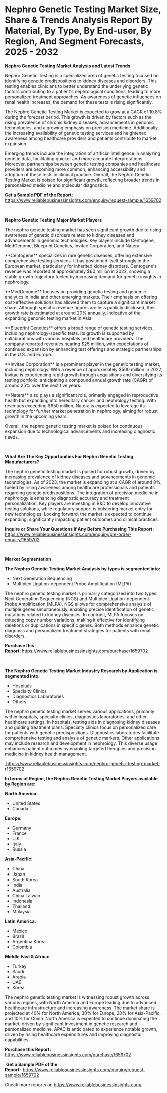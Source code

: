 <p><h1>Nephro Genetic Testing Market Size, Share & Trends Analysis Report By Material, By Type, By End-user, By Region, And Segment Forecasts, 2025 - 2032</h1></p><p><strong>Nephro Genetic Testing Market Analysis and Latest Trends</strong></p>
<p><p>Nephro Genetic Testing is a specialized area of genetic testing focused on identifying genetic predispositions to kidney diseases and disorders. This testing enables clinicians to better understand the underlying genetic factors contributing to a patient's nephrological conditions, leading to more personalized treatment approaches. As awareness of genetic influences on renal health increases, the demand for these tests is rising significantly.</p><p>The Nephro Genetic Testing Market is expected to grow at a CAGR of 10.8% during the forecast period. This growth is driven by factors such as the rising prevalence of chronic kidney diseases, advancements in genomic technologies, and a growing emphasis on precision medicine. Additionally, the increasing availability of genetic testing services and heightened awareness among healthcare providers and patients contribute to market expansion. </p><p>Emerging trends include the integration of artificial intelligence in analyzing genetic data, facilitating quicker and more accurate interpretations. Moreover, partnerships between genetic testing companies and healthcare providers are becoming more common, enhancing accessibility and adoption of these tests in clinical practice. Overall, the Nephro Genetic Testing Market is poised for significant growth, reflecting broader trends in personalized medicine and molecular diagnostics.</p></p>
<p><strong>Get a Sample PDF of the Report:&nbsp;</strong> <a href="https://www.reliablebusinessinsights.com/enquiry/request-sample/1659702?utm_campaign=2633&utm_medium=2&utm_source=Github&utm_content=ia&utm_term=23032025&utm_id=nephro-genetic-testing">https://www.reliablebusinessinsights.com/enquiry/request-sample/1659702</a></p>
<p>&nbsp;</p>
<p><strong>Nephro Genetic Testing Major Market Players</strong></p>
<p><p>The nephro genetic testing market has seen significant growth due to rising awareness of genetic disorders related to kidney diseases and advancements in genomic technologies. Key players include Centogene, MedGenome, Blueprint Genetics, Invitae Corporation, and Natera.</p><p>**Centogene** specializes in rare genetic diseases, offering extensive comprehensive testing services. It has positioned itself strongly in the European market, particularly for inherited kidney disorders. Centogene's revenue was reported at approximately $60 million in 2022, showing a stable growth trajectory fueled by increasing demand for genetic insights in nephrology.</p><p>**MedGenome** focuses on providing genetic testing and genomic analytics in India and other emerging markets. Their emphasis on offering cost-effective solutions has allowed them to capture a significant market share. Although specific revenue figures are less publicly disclosed, their growth rate is estimated at around 20% annually, indicative of the expanding genomic testing market in Asia.</p><p>**Blueprint Genetics** offers a broad range of genetic testing services, including nephrology-specific tests. Its growth is supported by collaborations with various hospitals and healthcare providers. The company reported revenues nearing $25 million, with expectations of continued expansion by enhancing test offerings and strategic partnerships in the U.S. and Europe.</p><p>**Invitae Corporation** is a prominent player in the genetic testing market, including nephrology. With a revenue of approximately $500 million in 2022, Invitae is experiencing rapid growth through acquisitions and diversifying its testing portfolio, anticipating a compound annual growth rate (CAGR) of around 25% over the next five years.</p><p>**Natera** also plays a significant role, primarily engaged in reproductive health but expanding into hereditary cancer and nephrology testing. With revenues exceeding $650 million, Natera is expected to leverage its technology for further market penetration in nephrology, aiming for robust growth in the upcoming years.</p><p>Overall, the nephro genetic testing market is poised for continuous expansion due to technological advancements and increasing diagnostic needs.</p></p>
<p>&nbsp;</p>
<p><strong>What Are The Key Opportunities For Nephro Genetic Testing Manufacturers?</strong></p>
<p><p>The nephro genetic testing market is poised for robust growth, driven by increasing prevalence of kidney diseases and advancements in genomic technologies. As of 2023, the market is expanding at a CAGR of around 8%, fueled by rising awareness among healthcare professionals and patients regarding genetic predispositions. The integration of precision medicine in nephrology is enhancing diagnostic accuracy and treatment personalization. Key players are investing in R&D to develop innovative testing solutions, while regulatory support is bolstering market entry for new technologies. Looking forward, the market is expected to continue expanding, significantly impacting patient outcomes and clinical practices.</p></p>
<p><strong>Inquire or Share Your Questions If Any Before Purchasing This Report:</strong> <a href="https://www.reliablebusinessinsights.com/enquiry/pre-order-enquiry/1659702?utm_campaign=2633&utm_medium=2&utm_source=Github&utm_content=ia&utm_term=23032025&utm_id=nephro-genetic-testing">https://www.reliablebusinessinsights.com/enquiry/pre-order-enquiry/1659702</a></p>
<p>&nbsp;</p>
<p><strong>Market Segmentation</strong></p>
<p><strong>The Nephro Genetic Testing Market Analysis by types is segmented into:</strong></p>
<p><ul><li>Next Generation Sequencing</li><li>Multiplex Ligation-dependent Probe Amplification (MLPA)</li></ul></p>
<p><p>The nephro genetic testing market is primarily categorized into two types: Next Generation Sequencing (NGS) and Multiplex Ligation-dependent Probe Amplification (MLPA). NGS allows for comprehensive analysis of multiple genes simultaneously, enabling precise identification of genetic mutations related to kidney diseases. In contrast, MLPA focuses on detecting copy number variations, making it effective for identifying deletions or duplications in specific genes. Both methods enhance genetic diagnosis and personalized treatment strategies for patients with renal disorders.</p></p>
<p><strong>Purchase this Report:&nbsp;</strong><a href="https://www.reliablebusinessinsights.com/purchase/1659702?utm_campaign=2633&utm_medium=2&utm_source=Github&utm_content=ia&utm_term=23032025&utm_id=nephro-genetic-testing">https://www.reliablebusinessinsights.com/purchase/1659702</a></p>
<p>&nbsp;</p>
<p><strong>The Nephro Genetic Testing Market Industry Research by Application is segmented into:</strong></p>
<p><ul><li>Hospitals</li><li>Specialty Clinics</li><li>Diagnostics Laboratories</li><li>Others</li></ul></p>
<p><p>The nephro genetic testing market serves various applications, primarily within hospitals, specialty clinics, diagnostics laboratories, and other healthcare settings. In hospitals, testing aids in diagnosing kidney diseases and guiding treatment plans. Specialty clinics focus on personalized care for patients with genetic predispositions. Diagnostics laboratories facilitate comprehensive testing and analysis of genetic markers. Other applications may include research and development in nephrology. This diverse usage enhances patient outcomes by enabling targeted therapies and precision medicine in kidney health management.</p></p>
<p><a href="https://www.reliablebusinessinsights.com/nephro-genetic-testing-market-r1659702?utm_campaign=2633&utm_medium=2&utm_source=Github&utm_content=ia&utm_term=23032025&utm_id=nephro-genetic-testing">&nbsp;https://www.reliablebusinessinsights.com/nephro-genetic-testing-market-r1659702</a></p>
<p><strong>In terms of Region, the Nephro Genetic Testing Market Players available by Region are:</strong></p>
<p>
    <p> <strong> North America: </strong>
        <ul>
            <li>United States</li>
            <li>Canada</li>
        </ul>
        </p> 
    <p> <strong> Europe: </strong>
        <ul>
            <li>Germany</li>
            <li>France</li>
            <li>U.K.</li>
            <li>Italy</li>
            <li>Russia</li>
        </ul>
        </p> 
    <p> <strong> Asia-Pacific: </strong>
        <ul>
            <li>China</li>
            <li>Japan</li>
            <li>South Korea</li>
            <li>India</li>
            <li>Australia</li>
            <li>China Taiwan</li>
            <li>Indonesia</li>
            <li>Thailand</li>
            <li>Malaysia</li>
        </ul>
        </p> 
    <p> <strong> Latin America: </strong>
        <ul>
            <li>Mexico</li>
            <li>Brazil</li>
            <li>Argentina Korea</li>
            <li>Colombia</li>
        </ul>
        </p> 
    <p> <strong> Middle East & Africa: </strong>
        <ul>
            <li>Turkey</li>
            <li>Saudi</li>
            <li>Arabia</li>
            <li>UAE</li>
            <li>Korea</li>
        </ul>
    </p>
    </p>
<p><p>The nephro genetic testing market is witnessing robust growth across various regions, with North America and Europe leading due to advanced healthcare infrastructure and increasing awareness. The market share is projected at 40% for North America, 30% for Europe, 20% for Asia-Pacific, and 10% for China. North America is expected to continue dominating the market, driven by significant investment in genetic research and personalized medicine. APAC is anticipated to experience notable growth, driven by rising healthcare expenditures and improving diagnostic capabilities.</p></p>
<p><strong>Purchase this Report: </strong><a href="https://www.reliablebusinessinsights.com/purchase/1659702?utm_campaign=2633&utm_medium=2&utm_source=Github&utm_content=ia&utm_term=23032025&utm_id=nephro-genetic-testing">https://www.reliablebusinessinsights.com/purchase/1659702</a></p>
<p>&nbsp;<strong>Get a Sample PDF of the Report:&nbsp;&nbsp;</strong><a href="https://www.reliablebusinessinsights.com/enquiry/request-sample/1659702?utm_campaign=2633&utm_medium=2&utm_source=Github&utm_content=ia&utm_term=23032025&utm_id=nephro-genetic-testing">https://www.reliablebusinessinsights.com/enquiry/request-sample/1659702</a></p>
<p><strong></strong></p>
<p>Check more reports on <a href="https://www.reliablebusinessinsights.com/?utm_campaign=2633&utm_medium=2&utm_source=Github&utm_content=ia&utm_term=23032025&utm_id=nephro-genetic-testing">https://www.reliablebusinessinsights.com/</a></p>